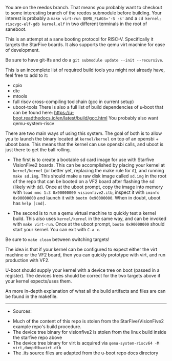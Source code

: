 You are on the reedos branch. That means you probably want to checkout to some interesting branch of the reedos submodule before building. Your interest is probably a `make virt-run QEMU_FLAGS='-S -s'` and a `cd kernel; riscvgc-elf-gdb kernel.elf` in two different terminals in the root of saneboot.

This is an attempt at a sane booting protocol for RISC-V. Specifically it targets the StarFive boards. It also supports the qemu virt machine for ease of development.

Be sure to have git-lfs and do a `git submodule update --init --recursive`.

This is an incomplete list of required build tools you might not already have, feel free to add to it:
- cpio
- dtc
- mtools
- full riscv cross-compiling toolchain (gcc in current setup)
- uboot-tools
There is also a full list of build dependencies of u-boot that can be found here:
https://u-boot.readthedocs.io/en/latest/build/gcc.html
You probably also want qemu-system-riscv


There are two main ways of using this system. The goal of both is to allow you to launch the binary located at `kernel/kernel` on top of an opensbi + uboot base. This means that the kernel can use opensbi calls, and uboot is just there to get the ball rolling.

- The first is to create a bootable sd card image for use with Starfive VisionFive2 boards. This can be accomplished by placing your kernel at `kernel/kernel` (or better yet, replacing the make rule for it), and running `make sd.img`. This should make a raw disk image called `sd.img` in the root of the repo that can be booted on a VF2 board after flashing the sd (likely with `dd`). Once at the uboot prompt, copy the image into memory with `load mmc 1:3 0x90000000 visionfive2.itb`, inspect it with `iminfo 0x90000000` and launch it with `bootm 0x90000000`. When in doubt, uboot has `help [cmd]`.

- The second is to run a qemu virtual machine to quickly test a kernel build. This also uses `kernel/kernel` in the same way, and can be invoked with `make virt-run`. Once at the uboot prompt, `bootm 0x90000000` should start your kernel. You can exit with `C-a x`.

Be sure to `make clean` between switching targets!

The idea is that if your kernel can be configured to expect either the virt machine or the VF2 board, then you can quickly prototype with virt, and run production with VF2.

U-boot should supply your kernel with a device tree on boot (passed in a register). The devices trees should be correct for the two targets above if your kernel expects/uses them.

An more in-depth explanation of what all the build artifacts and files are can be found in the makefile.

-------------------------------------------------------------------------------

* Sources:
- Much of the content of this repo is stolen from the StarFive/VisionFive2 example repo's build procedure.
- The device tree binary for visionfive2 is stolen from the linux build inside the starfive repo above
- The device tree binary for virt is acquired via `qemu-system-riscv64 -M virt,dumpdtb=virt.dtb`
- The .its source files are adapted from the u-boot repo docs directory
